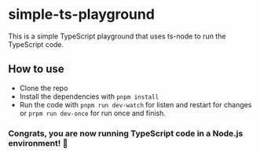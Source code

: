 # simple-ts-playground

This is a simple TypeScript playground that uses ts-node to run the TypeScript code.

## How to use
- Clone the repo
- Install the dependencies with `pnpm install`
- Run the code with `pnpm run dev-watch` for listen and restart for changes or `prpm run dev-once` for run once and finish.

### Congrats, you are now running TypeScript code in a Node.js environment! 🎉